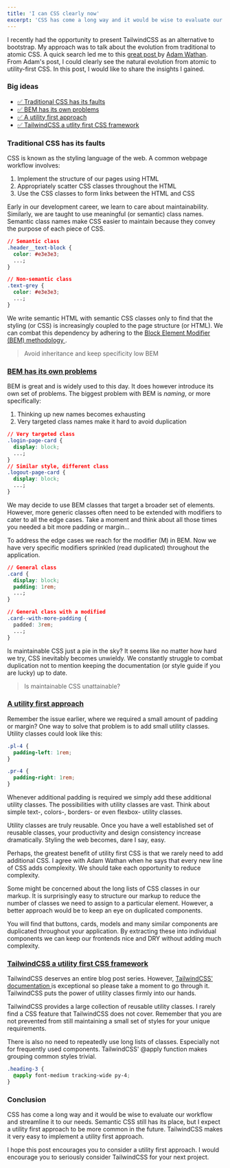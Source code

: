 ```yaml
---
title: 'I can CSS clearly now'
excerpt: 'CSS has come a long way and it would be wise to evaluate our workflow and streamline it to our needs. Semantic CSS still has its place, but I expect a utility first approach to be more common in the future. TailwindCSS makes it very easy to implement a utility first approach.'
---
```


I recently had the opportunity to present TailwindCSS as an alternative to bootstrap. My approach
was to talk about the evolution from traditional to atomic CSS. A quick search led me to this
<a href="https://adamwathan.me/css-utility-classes-and-separation-of-concerns/" target="_blank" rel="noreferrer noopener">
great post
</a>
by
<a href="https://adamwathan.me/" target="_blank" rel="noreferrer noopener">Adam Wathan</a>.&nbsp;
From Adam's post, I could clearly see the natural evolution from atomic to utility-first CSS.
In this post, I would like to share the insights I gained.

### Big ideas

- [✅ Traditional CSS has its faults](#traditional-css-has-its-faults)
- [✅ BEM has its own problems](#bem-has-its-own-problems)
- [✅ A utility first approach](#a-utility-first-approach)
- [✅ TailwindCSS a utlity first CSS framework](#tailwindcss-a-utility-first-css-framework)

### Traditional CSS has its faults

CSS is known as the styling language of the web. A common webpage workflow involves:

1. Implement the structure of our pages using HTML
2. Appropriately scatter CSS classes throughout the HTML
3. Use the CSS classes to form links between the HTML and CSS

Early in our development career, we learn to care about maintainability. Similarly, we are
taught to use meaningful (or semantic) class names. Semantic class names make CSS easier to
maintain because they convey the purpose of each piece of CSS.

```css
// Semantic class
.header__text-block {
  color: #e3e3e3;
  ...;
}

// Non-semantic class
.text-grey {
  color: #e3e3e3;
  ...;
}
```

We write semantic HTML with semantic CSS classes only to find that the styling (or CSS) is
increasingly coupled to the page structure (or HTML). We can combat this dependency by
adhering to the
<a href="https://blog.decaf.de/2015/06/24/why-bem-in-a-nutshell/" target="_blank" rel="noreferrer noopener">
Block Element Modifier (BEM) methodology
</a>.

> Avoid inheritance and keep specificity low <span>BEM</span>

### [BEM has its own problems](#bem-has-its-own-problems)

BEM is great and is widely used to this day. It does however introduce its own set of
problems. The biggest problem with BEM is <em>naming</em>, or more specifically:

1. Thinking up new names becomes exhausting
2. Very targeted class names make it hard to avoid duplication

```css
// Very targeted class
.login-page-card {
  display: block;
  ...;
}
// Similar style, different class
.logout-page-card {
  display: block;
  ...;
}
```

We may decide to use BEM classes that target a broader set of elements. However, more
generic classes often need to be extended with modifiers to cater to all the edge cases.
Take a moment and think about all those times you needed a bit more padding or margin...

To address the edge cases we reach for the modifier (M) in BEM. Now we have very
specific modifiers sprinkled (read duplicated) throughout the application.

```css
// General class
.card {
  display: block;
  padding: 1rem;
  ...;
}

// General class with a modified
.card--with-more-padding {
  padded: 3rem;
  ...;
}
```

Is maintainable CSS just a pie in the sky? It seems like no matter how hard we try, CSS
inevitably becomes unwieldy. We constantly struggle to combat duplication not to mention
keeping the documentation (or style guide if you are lucky) up to date.

> Is maintainable CSS unattainable?

### [A utility first approach](#a-utility-first-approach)

Remember the issue earlier, where we required a small amount of padding or margin? One
way to solve that problem is to add small utility classes. Utility classes could look like
this:

```css
.pl-4 {
  padding-left: 1rem;
}

.pr-4 {
  padding-right: 1rem;
}
```

Whenever additional padding is required we simply add these additional utility classes.
The possibilities with utility classes are vast. Think about simple text-,
colors-, borders- or even flexbox- utility classes.

Utility classes are truly reusable. Once you have a well established set of reusable
classes, your productivity and design consistency increase dramatically. Styling the web becomes,
dare I say, easy.

Perhaps, the greatest benefit of utility first CSS is that we rarely need to add additional
CSS. I agree with Adam Wathan when he says that every new line of CSS adds complexity. We
should take each opportunity to reduce complexity.

Some might be concerned about the long lists of CSS classes in our markup. It is surprisingly
easy to structure our markup to reduce the number of classes we need to assign to a
particular element. However, a better approach would be to keep an eye on duplicated components.

You will find that buttons, cards, models and many similar components are duplicated throughout
your application. By extracting these into individual components we can keep our frontends
nice and DRY without adding much complexity.

### [TailwindCSS a utility first CSS framework](#tailwindcss-a-utility-first-css-framework)

TailwindCSS deserves an entire blog post series. However,
<a href="https://tailwindcss.com/docs" target="_blank" rel="noreferrer noopener">
TailwindCSS' documentation
</a>
is exceptional so please take a moment to go through it. TailwindCSS puts the power of
utility classes firmly into our hands.

TailwindCSS provides a large collection of reusable utility classes. I rarely find a CSS
feature that TailwindCSS does not cover. Remember that you are not prevented from still
maintaining a small set of styles for your unique requirements.

There is also no need to repeatedly use long lists of classes. Especially not for frequently
used components. TailwindCSS' @apply function makes grouping common styles trivial.

```css
.heading-3 {
  @apply font-medium tracking-wide py-4;
}
```

### Conclusion

CSS has come a long way and it would be wise to evaluate our workflow and streamline it to our
needs. Semantic CSS still has its place, but I expect a utility first approach to be more
common in the future. TailwindCSS makes it very easy to implement a utility first approach.

I hope this post encourages you to consider a utility first approach. I would encourage you
to seriously consider TailwindCSS for your next project.
